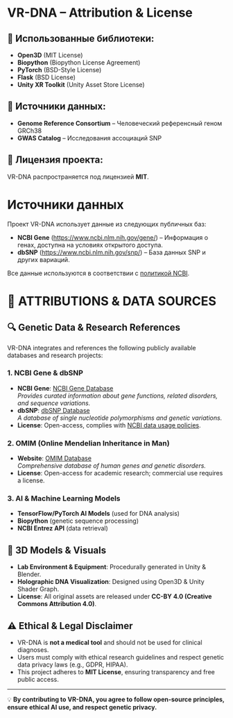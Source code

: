 # VR-DNA – Attribution & License

## 🔹 Использованные библиотеки:
- **Open3D** (MIT License)
- **Biopython** (Biopython License Agreement)
- **PyTorch** (BSD-Style License)
- **Flask** (BSD License)
- **Unity XR Toolkit** (Unity Asset Store License)

## 🔹 Источники данных:
- **Genome Reference Consortium** – Человеческий референсный геном GRCh38
- **GWAS Catalog** – Исследования ассоциаций SNP

## 🔹 Лицензия проекта:
VR-DNA распространяется под лицензией **MIT**.

# Источники данных

Проект VR-DNA использует данные из следующих публичных баз:

- **NCBI Gene** (https://www.ncbi.nlm.nih.gov/gene/) – Информация о генах, доступна на условиях открытого доступа.
- **dbSNP** (https://www.ncbi.nlm.nih.gov/snp/) – База данных SNP и других вариаций.

Все данные используются в соответствии с [политикой NCBI](https://www.ncbi.nlm.nih.gov/home/about/policies/).

# 📜 ATTRIBUTIONS & DATA SOURCES

## 🔍 Genetic Data & Research References
VR-DNA integrates and references the following publicly available databases and research projects:

### **1. NCBI Gene & dbSNP**
- **NCBI Gene**: [NCBI Gene Database](https://www.ncbi.nlm.nih.gov/gene/)  
  *Provides curated information about gene functions, related disorders, and sequence variations.*
- **dbSNP**: [dbSNP Database](https://www.ncbi.nlm.nih.gov/snp/)  
  *A database of single nucleotide polymorphisms and genetic variations.*
- **License**: Open-access, complies with [NCBI data usage policies](https://www.ncbi.nlm.nih.gov/home/about/policies/).

### **2. OMIM (Online Mendelian Inheritance in Man)**
- **Website**: [OMIM Database](https://www.omim.org/)  
  *Comprehensive database of human genes and genetic disorders.*
- **License**: Open-access for academic research; commercial use requires a license.

### **3. AI & Machine Learning Models**
- **TensorFlow/PyTorch AI Models** (used for DNA analysis)
- **Biopython** (genetic sequence processing)
- **NCBI Entrez API** (data retrieval)

## 🎨 3D Models & Visuals
- **Lab Environment & Equipment**: Procedurally generated in Unity & Blender.
- **Holographic DNA Visualization**: Designed using Open3D & Unity Shader Graph.
- **License**: All original assets are released under **CC-BY 4.0 (Creative Commons Attribution 4.0)**.

## ⚠️ Ethical & Legal Disclaimer
- VR-DNA is **not a medical tool** and should not be used for clinical diagnoses.
- Users must comply with ethical research guidelines and respect genetic data privacy laws (e.g., GDPR, HIPAA).
- This project adheres to **MIT License**, ensuring transparency and free public access.

---
💡 **By contributing to VR-DNA, you agree to follow open-source principles, ensure ethical AI use, and respect genetic privacy.**
